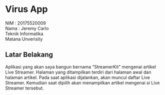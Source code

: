 <h1>Virus App </h1>
NIM : 20175520009 <br>
Nama : Jeremy Carlo <br>
Teknik Informatika <br>
Matana Unverisity <br>

<h2>Latar Belakang</h2>
<p>
Aplikasi yang akan saya bangun bernama “StreamerKit” mengenai artikel
Live Streamer. Halaman yang ditampilkan terdiri dari halaman awal dan halaman
artikel. Pada saat aplikasi dijalankan, akan muncul daftar Live Streamer.
Kemudian saat dipilih akan menampilkan artikel mengenai si Live Streamer
tersebut.

</p>
